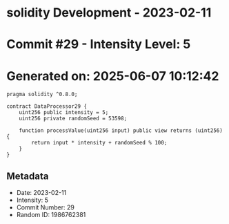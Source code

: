 ﻿# solidity Development - 2023-02-11
# Commit #29 - Intensity Level: 5
# Generated on: 2025-06-07 10:12:42
```solidity
pragma solidity ^0.8.0;

contract DataProcessor29 {
    uint256 public intensity = 5;
    uint256 private randomSeed = 53598;

    function processValue(uint256 input) public view returns (uint256) {
        return input * intensity + randomSeed % 100;
    }
}
```
## Metadata
- Date: 2023-02-11
- Intensity: 5
- Commit Number: 29
- Random ID: 1986762381
